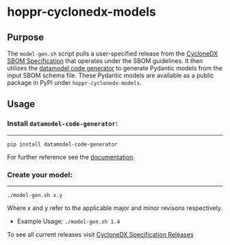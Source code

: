 # hoppr-cyclonedx-models

## Purpose
The `model-gen.sh` script pulls a user-specified release from the [CycloneDX SBOM Specification](https://github.com/CycloneDX) that operates under the SBOM guidelines.  It then utilizes the [datamodel code generator](https://koxudaxi.github.io/datamodel-code-generator/) to generate Pydantic models from the input SBOM schema file.  These Pydantic models are available as a public package in PyPI under `hoppr-cyclonedx-models`.
## Usage 
### Install `datamodel-code-generator`:
-----------------------------------------
`pip install datamodel-code-generator`

For further reference see the [documentation](https://koxudaxi.github.io/datamodel-code-generator/).

### Create your model:
-----------------------------------------
`./model-gen.sh x.y` 

Where x and y refer to the applicable major and minor revisons respectively.

* Example Usage: `./model-gen.sh 1.4`

To see all current releases visit [CycloneDX Specification Releases](https://github.com/CycloneDX/specification/releases)